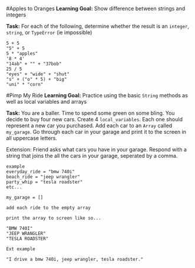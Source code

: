 #Apples to Oranges
**Learning Goal:** Show difference between strings and integers

**Task:** For each of the following, determine whether the result is an `integer`, `string`, or `TypeError` (ie impossible)

```
5 + 5
"5" + 5
5 * "apples"
'8 * 4'
"14ab" + "" + "37bob"
25 / 5
"eyes" + "wide" + "shut"
"s" + ("o" * 5) + "big"
"uni" * "corn"
```

#Pimp My Ride
**Learning Goal:** Practice using the basic `String` methods as well as local variables and arrays

**Task:**  You are a baller.  Time to spend some green on some bling.  You decide to buy four new cars.  Create 4 `local_variables`.  Each one should represent a new car you purchased.  Add each car to an `Array` called `my_garage`.  Go through each car in your garage and print it to the screen in all uppercase letters.

Extension: Friend asks what cars you have in your garage.  Respond with a string that joins the all the cars in your garage, seperated by a comma.

```
example
everyday_ride = "bmw 740i"
beach_ride = "jeep wrangler"
party_whip = "tesla roadster"
etc...

my_garage = []

add each ride to the empty array

print the array to screen like so...

"BMW 740I"
"JEEP WRANGLER"
"TESLA ROADSTER"

Ext example

"I drive a bmw 740i, jeep wrangler, tesla roadster."

```







